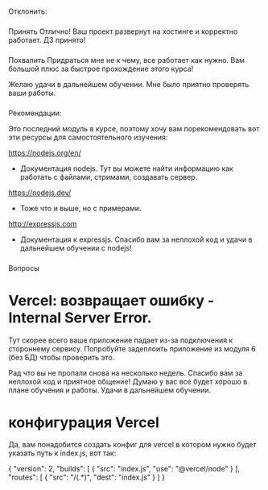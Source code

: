 ###
Отклонить:

###
Принять
Отлично! Ваш проект развернут на хостинге и корректно работает. ДЗ принято!


###
Похвалить
Придраться мне не к чему, все работает как нужно. Вам большой плюс за быстрое прохождение этого курса!

Желаю удачи в дальнейшем обучении. Мне было приятно проверять ваши работы.

###
Рекомендации:

Это последний модуль в курсе, поэтому хочу вам порекомендовать вот эти ресурсы для самостоятельного изучения:

https://nodejs.org/en/
 - Документация nodejs. Тут вы можете найти информацию как работать с файлами, стримами, создавать сервер.

https://nodejs.dev/
 - Тоже что и выше, но с примерами.

http://expressjs.com
 - Документация к expressjs.
Спасибо вам за неплохой код и удачи в дальнейшем обучении с nodejs!

###
Вопросы

# Vercel: возвращает ошибку  - Internal Server Error.
Тут скорее всего ваше приложение падает из-за подключения к стороннему сервису. Попробуйте задеплоить приложение из модуля 6 (без БД) чтобы проверить это.


Рад что вы не пропали снова на несколько недель. Спасибо вам за неплохой код и приятное общение! Думаю у вас все будет хорошо в плане обучения и работы. Удачи в дальнейшем обучении.

# конфигурация Vercel
Да, вам понадобится создать конфиг для vercel в котором нужно будет указать путь к index.js, вот так:

{
  "version": 2,
  "builds": [
    {
      "src": "index.js",
      "use": "@vercel/node"
    }
  ],
  "routes": [
    {
      "src": "/(.*)",
      "dest": "index.js"
    }
  ]
}
